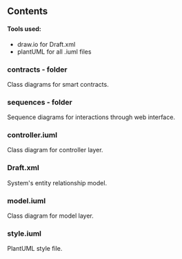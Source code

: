 ## Contents

#### Tools used:
+ draw.io for Draft.xml
+ plantUML for all .iuml files

### contracts - folder
Class diagrams for smart contracts.

### sequences - folder
Sequence diagrams for interactions through web interface.

### controller.iuml
Class diagram for controller layer.

### Draft.xml
System's entity relationship model.

### model.iuml
Class diagram for model layer.

### style.iuml
PlantUML style file.